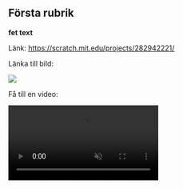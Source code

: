 ## Första rubrik
**fet text** 

Länk:
<a href="https://scratch.mit.edu/projects/282942221/" target="_blank">https://scratch.mit.edu/projects/282942221/</a>

Länka till bild:

![](./BILDNAMN.png)

Få till en video:

<video src="./1_3.mp4" autoplay loop muted />

FÅ en tipsruta -> Börja med >

----
## Rubrik 2 (Steg 2)
### Rubrik 3


----
## Rubrik 2 (steg 3)
### Rubrik 3
